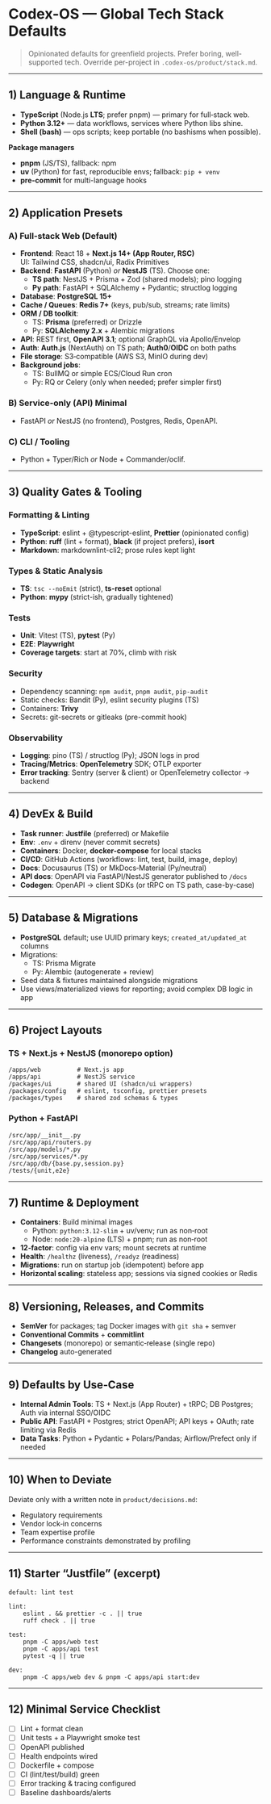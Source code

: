 # Codex-OS — Global Tech Stack Defaults
> Opinionated defaults for greenfield projects. Prefer boring, well-supported tech. Override per-project in `.codex-os/product/stack.md`.

---

## 1) Language & Runtime
- **TypeScript** (Node.js **LTS**; prefer pnpm) — primary for full‑stack web.
- **Python 3.12+** — data workflows, services where Python libs shine.
- **Shell (bash)** — ops scripts; keep portable (no bashisms when possible).

**Package managers**
- **pnpm** (JS/TS), fallback: npm
- **uv** (Python) for fast, reproducible envs; fallback: `pip + venv`
- **pre-commit** for multi-language hooks

---

## 2) Application Presets

### A) Full‑stack Web (Default)
- **Frontend**: React 18 + **Next.js 14+ (App Router, RSC)**  
  UI: Tailwind CSS, shadcn/ui, Radix Primitives
- **Backend**: **FastAPI** (Python) *or* **NestJS** (TS). Choose one:
  - **TS path**: NestJS + Prisma + Zod (shared models); pino logging
  - **Py path**: FastAPI + SQLAlchemy + Pydantic; structlog logging
- **Database**: **PostgreSQL 15+**
- **Cache / Queues**: **Redis 7+** (keys, pub/sub, streams; rate limits)
- **ORM / DB toolkit**:
  - TS: **Prisma** (preferred) or Drizzle
  - Py: **SQLAlchemy 2.x** + Alembic migrations
- **API**: REST first, **OpenAPI 3.1**; optional GraphQL via Apollo/Envelop
- **Auth**: **Auth.js** (NextAuth) on TS path; **Auth0**/**OIDC** on both paths
- **File storage**: S3‑compatible (AWS S3, MinIO during dev)
- **Background jobs**:
  - TS: BullMQ or simple ECS/Cloud Run cron
  - Py: RQ or Celery (only when needed; prefer simpler first)

### B) Service‑only (API) Minimal
- FastAPI *or* NestJS (no frontend), Postgres, Redis, OpenAPI.

### C) CLI / Tooling
- Python + Typer/Rich *or* Node + Commander/oclif.

---

## 3) Quality Gates & Tooling

### Formatting & Linting
- **TypeScript**: eslint + @typescript-eslint, **Prettier** (opinionated config)
- **Python**: **ruff** (lint + format), **black** (if project prefers), **isort**
- **Markdown**: markdownlint-cli2; prose rules kept light

### Types & Static Analysis
- **TS**: `tsc --noEmit` (strict), **ts-reset** optional
- **Python**: **mypy** (strict-ish, gradually tightened)

### Tests
- **Unit**: Vitest (TS), **pytest** (Py)
- **E2E**: **Playwright**
- **Coverage targets**: start at 70%, climb with risk

### Security
- Dependency scanning: `npm audit`, `pnpm audit`, `pip-audit`
- Static checks: Bandit (Py), eslint security plugins (TS)
- Containers: **Trivy**
- Secrets: git-secrets or gitleaks (pre-commit hook)

### Observability
- **Logging**: pino (TS) / structlog (Py); JSON logs in prod
- **Tracing/Metrics**: **OpenTelemetry** SDK; OTLP exporter
- **Error tracking**: Sentry (server & client) or OpenTelemetry collector → backend

---

## 4) DevEx & Build

- **Task runner**: **Justfile** (preferred) or Makefile
- **Env**: `.env` + direnv (never commit secrets)
- **Containers**: Docker, **docker-compose** for local stacks
- **CI/CD**: GitHub Actions (workflows: lint, test, build, image, deploy)
- **Docs**: Docusaurus (TS) or MkDocs‑Material (Py/neutral)
- **API docs**: OpenAPI via FastAPI/NestJS generator published to `/docs`
- **Codegen**: OpenAPI → client SDKs (or tRPC on TS path, case-by-case)

---

## 5) Database & Migrations

- **PostgreSQL** default; use UUID primary keys; `created_at/updated_at` columns
- Migrations:
  - TS: Prisma Migrate
  - Py: Alembic (autogenerate + review)
- Seed data & fixtures maintained alongside migrations
- Use views/materialized views for reporting; avoid complex DB logic in app

---

## 6) Project Layouts

### TS + Next.js + NestJS (monorepo option)
```
/apps/web          # Next.js app
/apps/api          # NestJS service
/packages/ui       # shared UI (shadcn/ui wrappers)
/packages/config   # eslint, tsconfig, prettier presets
/packages/types    # shared zod schemas & types
```

### Python + FastAPI
```
/src/app/__init__.py
/src/app/api/routers.py
/src/app/models/*.py
/src/app/services/*.py
/src/app/db/{base.py,session.py}
/tests/{unit,e2e}
```

---

## 7) Runtime & Deployment

- **Containers**: Build minimal images
  - Python: `python:3.12-slim` + uv/venv; run as non‑root
  - Node: `node:20-alpine` (LTS) + pnpm; run as non‑root
- **12‑factor**: config via env vars; mount secrets at runtime
- **Health**: `/healthz` (liveness), `/readyz` (readiness)
- **Migrations**: run on startup job (idempotent) before app
- **Horizontal scaling**: stateless app; sessions via signed cookies or Redis

---

## 8) Versioning, Releases, and Commits

- **SemVer** for packages; tag Docker images with `git sha` + semver
- **Conventional Commits** + **commitlint**
- **Changesets** (monorepo) or semantic‑release (single repo)
- **Changelog** auto-generated

---

## 9) Defaults by Use‑Case

- **Internal Admin Tools**: TS + Next.js (App Router) + tRPC; DB Postgres; Auth via internal SSO/OIDC
- **Public API**: FastAPI + Postgres; strict OpenAPI; API keys + OAuth; rate limiting via Redis
- **Data Tasks**: Python + Pydantic + Polars/Pandas; Airflow/Prefect only if needed

---

## 10) When to Deviate
Deviate only with a written note in `product/decisions.md`:
- Regulatory requirements
- Vendor lock‑in concerns
- Team expertise profile
- Performance constraints demonstrated by profiling

---

## 11) Starter “Justfile” (excerpt)
```
default: lint test

lint: 
	eslint . && prettier -c . || true
	ruff check . || true

test:
	pnpm -C apps/web test
	pnpm -C apps/api test
	pytest -q || true

dev:
	pnpm -C apps/web dev & pnpm -C apps/api start:dev
```

---

## 12) Minimal Service Checklist
- [ ] Lint + format clean
- [ ] Unit tests + a Playwright smoke test
- [ ] OpenAPI published
- [ ] Health endpoints wired
- [ ] Dockerfile + compose
- [ ] CI (lint/test/build) green
- [ ] Error tracking & tracing configured
- [ ] Baseline dashboards/alerts
